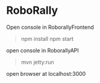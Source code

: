 # RoboRally

Open console in RoborallyFrontend
>npm install
>npm start

open console in RoborallyAPI
>mvn jetty:run

open browser at localhost:3000